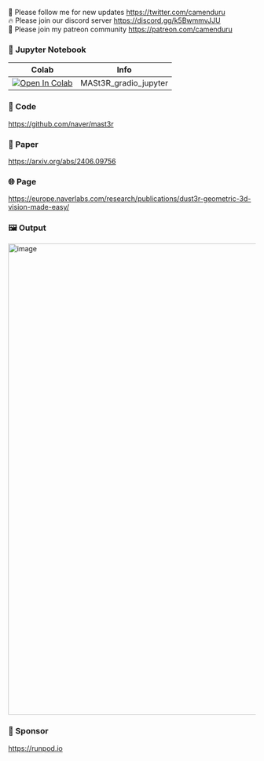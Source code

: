🐣 Please follow me for new updates https://twitter.com/camenduru <br />
🔥 Please join our discord server https://discord.gg/k5BwmmvJJU <br />
🥳 Please join my patreon community https://patreon.com/camenduru <br />

### 🍊 Jupyter Notebook

| Colab | Info
| --- | --- |
[![Open In Colab](https://colab.research.google.com/assets/colab-badge.svg)](https://colab.research.google.com/github/camenduru/MASt3R-jupyter/blob/main/MASt3R_gradio_jupyter.ipynb) | MASt3R_gradio_jupyter

### 🧬 Code
https://github.com/naver/mast3r

### 📄 Paper
https://arxiv.org/abs/2406.09756

### 🌐 Page
https://europe.naverlabs.com/research/publications/dust3r-geometric-3d-vision-made-easy/

### 🖼 Output
<img width="960" alt="image" src="https://github.com/user-attachments/assets/8cbfebd8-0fa5-4534-b09a-293d46bc227f">

### 🏢 Sponsor
https://runpod.io
